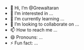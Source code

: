 - 👋 Hi, I’m @Grewaltaran
- 👀 I’m interested in ...
- 🌱 I’m currently learning ...
- 💞️ I’m looking to collaborate on ...
- 📫 How to reach me ...
- 😄 Pronouns: ...
- ⚡ Fun fact: ...

<!---
Grewaltaran/Grewaltaran is a ✨ special ✨ repository because its `README.md` (this file) appears on your GitHub profile.
You can click the Preview link to take a look at your changes.
--->
